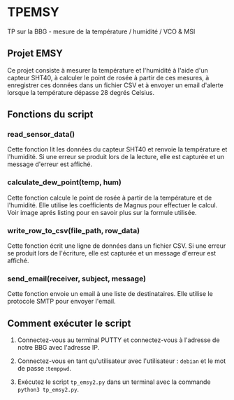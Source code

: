 # TPEMSY
TP sur la BBG - mesure de la température / humidité / VCO & MSI

## Projet EMSY

Ce projet consiste à mesurer la température et l'humidité à l'aide d'un capteur SHT40, à calculer le point de rosée à partir de ces mesures, à enregistrer ces données dans un fichier CSV et à envoyer un email d'alerte lorsque la température dépasse 28 degrés Celsius.

## Fonctions du script

### read_sensor_data()

Cette fonction lit les données du capteur SHT40 et renvoie la température et l'humidité. Si une erreur se produit lors de la lecture, elle est capturée et un message d'erreur est affiché.

### calculate_dew_point(temp, hum)

Cette fonction calcule le point de rosée à partir de la température et de l'humidité. Elle utilise les coefficients de Magnus pour effectuer le calcul. Voir image aprés listing pour en savoir plus sur la formule utilisée.

### write_row_to_csv(file_path, row_data)

Cette fonction écrit une ligne de données dans un fichier CSV. Si une erreur se produit lors de l'écriture, elle est capturée et un message d'erreur est affiché.

### send_email(receiver, subject, message)

Cette fonction envoie un email à une liste de destinataires. Elle utilise le protocole SMTP pour envoyer l'email.

## Comment exécuter le script

1. Connectez-vous au terminal PUTTY et connectez-vous à l'adresse de notre BBG avec l'adresse IP.
   
3. Connectez-vous en tant qu'utilisateur avec l'utilisateur : `debian` et le mot de passe :`temppwd`.
4. Exécutez le script `tp_emsy2.py` dans un terminal avec la commande `python3 tp_emsy2.py`.







